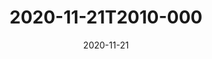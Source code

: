 ---
date: 2020-11-21
title: 2020-11-21T2010-000
hero: 2020/2020-11-21T2010-000.jpeg

# briefly describe the image…
alt: ''

# insert the closed caption text after the three-dash break…
# (include line-breaks, punctuation, and capitalization)
---